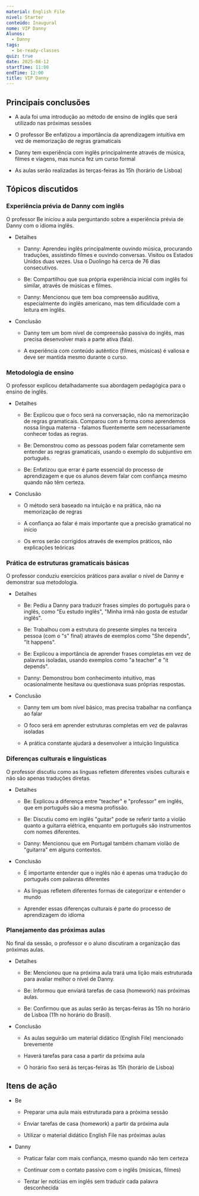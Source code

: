 ```yaml
---
material: English File
nivel: Starter
conteúdo: Inaugural
nome: VIP Danny
Alunos:
  - Danny
tags:
  - be-ready-classes
quiz: true
date: 2025-08-12
startTime: 11:00
endTime: 12:00
title: VIP Danny
---
```

## Principais conclusões

- A aula foi uma introdução ao método de ensino de inglês que será utilizado nas próximas sessões
    
- O professor Be enfatizou a importância da aprendizagem intuitiva em vez de memorização de regras gramaticais
    
- Danny tem experiência com inglês principalmente através de música, filmes e viagens, mas nunca fez um curso formal
    
- As aulas serão realizadas às terças-feiras às 15h (horário de Lisboa)
    

## Tópicos discutidos

### Experiência prévia de Danny com inglês

O professor Be iniciou a aula perguntando sobre a experiência prévia de Danny com o idioma inglês.

- Detalhes
    
    - Danny: Aprendeu inglês principalmente ouvindo música, procurando traduções, assistindo filmes e ouvindo conversas. Visitou os Estados Unidos duas vezes. Usa o Duolingo há cerca de 76 dias consecutivos.
        
    - Be: Compartilhou que sua própria experiência inicial com inglês foi similar, através de músicas e filmes.
        
    - Danny: Mencionou que tem boa compreensão auditiva, especialmente do inglês americano, mas tem dificuldade com a leitura em inglês.
        
- Conclusão
    
    - Danny tem um bom nível de compreensão passiva do inglês, mas precisa desenvolver mais a parte ativa (fala).
        
    - A experiência com conteúdo autêntico (filmes, músicas) é valiosa e deve ser mantida mesmo durante o curso.
        

### Metodologia de ensino

O professor explicou detalhadamente sua abordagem pedagógica para o ensino de inglês.

- Detalhes
    
    - Be: Explicou que o foco será na conversação, não na memorização de regras gramaticais. Comparou com a forma como aprendemos nossa língua materna - falamos fluentemente sem necessariamente conhecer todas as regras.
        
    - Be: Demonstrou como as pessoas podem falar corretamente sem entender as regras gramaticais, usando o exemplo do subjuntivo em português.
        
    - Be: Enfatizou que errar é parte essencial do processo de aprendizagem e que os alunos devem falar com confiança mesmo quando não têm certeza.
        
- Conclusão
    
    - O método será baseado na intuição e na prática, não na memorização de regras
        
    - A confiança ao falar é mais importante que a precisão gramatical no início
        
    - Os erros serão corrigidos através de exemplos práticos, não explicações teóricas
        

### Prática de estruturas gramaticais básicas

O professor conduziu exercícios práticos para avaliar o nível de Danny e demonstrar sua metodologia.

- Detalhes
    
    - Be: Pediu a Danny para traduzir frases simples do português para o inglês, como "Eu estudo inglês", "Minha irmã não gosta de estudar inglês".
        
    - Be: Trabalhou com a estrutura do presente simples na terceira pessoa (com o "s" final) através de exemplos como "She depends", "It happens".
        
    - Be: Explicou a importância de aprender frases completas em vez de palavras isoladas, usando exemplos como "a teacher" e "it depends".
        
    - Danny: Demonstrou bom conhecimento intuitivo, mas ocasionalmente hesitava ou questionava suas próprias respostas.
        
- Conclusão
    
    - Danny tem um bom nível básico, mas precisa trabalhar na confiança ao falar
        
    - O foco será em aprender estruturas completas em vez de palavras isoladas
        
    - A prática constante ajudará a desenvolver a intuição linguística
        

### Diferenças culturais e linguísticas

O professor discutiu como as línguas refletem diferentes visões culturais e não são apenas traduções diretas.

- Detalhes
    
    - Be: Explicou a diferença entre "teacher" e "professor" em inglês, que em português são a mesma profissão.
        
    - Be: Discutiu como em inglês "guitar" pode se referir tanto a violão quanto a guitarra elétrica, enquanto em português são instrumentos com nomes diferentes.
        
    - Danny: Mencionou que em Portugal também chamam violão de "guitarra" em alguns contextos.
        
- Conclusão
    
    - É importante entender que o inglês não é apenas uma tradução do português com palavras diferentes
        
    - As línguas refletem diferentes formas de categorizar e entender o mundo
        
    - Aprender essas diferenças culturais é parte do processo de aprendizagem do idioma
        

### Planejamento das próximas aulas

No final da sessão, o professor e o aluno discutiram a organização das próximas aulas.

- Detalhes
    
    - Be: Mencionou que na próxima aula trará uma lição mais estruturada para avaliar melhor o nível de Danny.
        
    - Be: Informou que enviará tarefas de casa (homework) nas próximas aulas.
        
    - Be: Confirmou que as aulas serão às terças-feiras às 15h no horário de Lisboa (11h no horário do Brasil).
        
- Conclusão
    
    - As aulas seguirão um material didático (English File) mencionado brevemente
        
    - Haverá tarefas para casa a partir da próxima aula
        
    - O horário fixo será às terças-feiras às 15h (horário de Lisboa)
        

## Itens de ação

- Be
    
    - Preparar uma aula mais estruturada para a próxima sessão
        
    - Enviar tarefas de casa (homework) a partir da próxima aula
        
    - Utilizar o material didático English File nas próximas aulas
        
- Danny
    
    - Praticar falar com mais confiança, mesmo quando não tem certeza
        
    - Continuar com o contato passivo com o inglês (músicas, filmes)
        
    - Tentar ler notícias em inglês sem traduzir cada palavra desconhecida